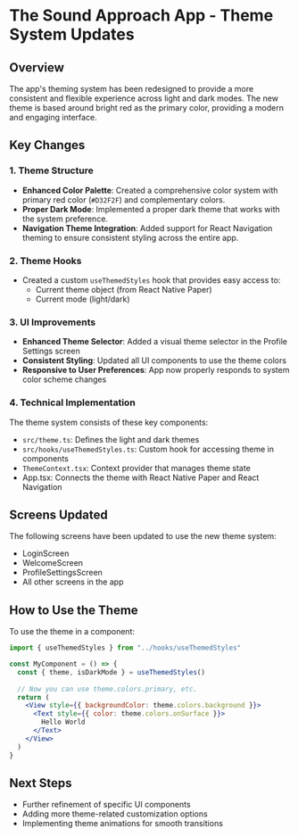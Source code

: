 # The Sound Approach App - Theme System Updates

## Overview

The app's theming system has been redesigned to provide a more consistent and flexible experience across light and dark modes. The new theme is based around bright red as the primary color, providing a modern and engaging interface.

## Key Changes

### 1. Theme Structure

- **Enhanced Color Palette**: Created a comprehensive color system with primary red color (`#D32F2F`) and complementary colors.
- **Proper Dark Mode**: Implemented a proper dark theme that works with the system preference.
- **Navigation Theme Integration**: Added support for React Navigation theming to ensure consistent styling across the entire app.

### 2. Theme Hooks

- Created a custom `useThemedStyles` hook that provides easy access to:
  - Current theme object (from React Native Paper)
  - Current mode (light/dark) 

### 3. UI Improvements

- **Enhanced Theme Selector**: Added a visual theme selector in the Profile Settings screen
- **Consistent Styling**: Updated all UI components to use the theme colors
- **Responsive to User Preferences**: App now properly responds to system color scheme changes

### 4. Technical Implementation

The theme system consists of these key components:

- `src/theme.ts`: Defines the light and dark themes
- `src/hooks/useThemedStyles.ts`: Custom hook for accessing theme in components
- `ThemeContext.tsx`: Context provider that manages theme state
- App.tsx: Connects the theme with React Native Paper and React Navigation

## Screens Updated

The following screens have been updated to use the new theme system:

- LoginScreen
- WelcomeScreen
- ProfileSettingsScreen
- All other screens in the app

## How to Use the Theme

To use the theme in a component:

```jsx
import { useThemedStyles } from "../hooks/useThemedStyles"

const MyComponent = () => {
  const { theme, isDarkMode } = useThemedStyles()
  
  // Now you can use theme.colors.primary, etc.
  return (
    <View style={{ backgroundColor: theme.colors.background }}>
      <Text style={{ color: theme.colors.onSurface }}>
        Hello World
      </Text>
    </View>
  )
}
```

## Next Steps

- Further refinement of specific UI components
- Adding more theme-related customization options
- Implementing theme animations for smooth transitions 